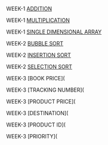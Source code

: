WEEK-1 [ADDITION](https://github.com/Borigam-sakshitha/2203A51596_DAA_Batch-02/blob/main/WEEK-1%20ADDITION.c)

WEEK-1 [MULTIPLICATION](https://github.com/Borigam-sakshitha/2203A51596_DAA_Batch-02/blob/main/WEEK-1%20MULTIPLICATION.c)

WEEK-1 [SINGLE DIMENSIONAL ARRAY](https://github.com/Borigam-sakshitha/2203A51596_DAA_Batch-02/blob/main/WEEK-1%20SINGLE%20DIMENSIONAL%20ARRAY.c)

WEEK-2 [BUBBLE SORT](https://github.com/Borigam-sakshitha/2203A51596_DAA_Batch-02/blob/main/WEEK-2%20BUBBLE%20SORT.c)

WEEK-2 [INSERTION SORT](https://github.com/Borigam-sakshitha/2203A51596_DAA_Batch-02/blob/main/WEEK-2%20INSERTION%20SORT.c)

WEEK-2 [SELECTION SORT](https://github.com/Borigam-sakshitha/2203A51596_DAA_Batch-02/blob/main/WEEK-2%20SELECTIONSORT.c)

WEEK-3 [BOOK PRICE](

WEEK-3 [TRACKING NUMBER](

WEEK-3 [PRODUCT PRICE](

WEEK-3 [DESTINATION](

WEEK-3 [PRODUCT ID](

WEEK-3 [PRIORITY](


